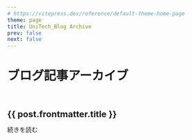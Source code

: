 ```yaml
---
# https://vitepress.dev/reference/default-theme-home-page
theme: page
title: UniTech_Blog Archive
prev: false
next: false
---
```


<script setup>
  import {data as posts } from "./.vitepress/theme/posts.data.ts"
</script>

# ブログ記事アーカイブ

<br>

<article v-for="post of posts" class="home-posts-article">
  <p>
    <a :href="'/vitepress-myblog' + post.url" class="home-posts-article-title">{{ post.frontmatter.title }}</a>
  </p>
  <p>
    <a :href="'/vitepress-myblog' + post.url" >続きを読む</a>
  </p>
</article>

<style>
.home-posts-article {
  border-top: 1px solid var(--vp-c-divider);
  justify-content: space-between;
  padding: 10px 0;
}

.home-posts-article p {
  margin: 10px 0;
}

.home-posts-article .home-posts-article-title {
  color: var(--vp-c-text-1);
  font-size: 20px;
  font-weight: 700;
  line-height: 1.5;
  text-decoration: none !important;
}
</style>
